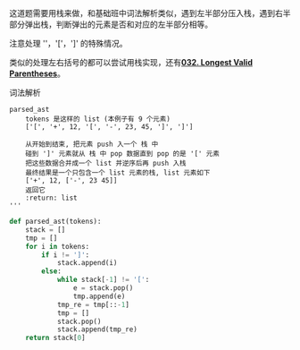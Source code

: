 这道题需要用栈来做，和基础班中词法解析类似，遇到左半部分压入栈，遇到右半部分弹出栈，判断弹出的元素是否和对应的左半部分相等。

注意处理 ''，'['，']' 的特殊情况。

类似的处理左右括号的都可以尝试用栈实现，还有[**032. Longest Valid Parentheses**](https://github.com/hotheat/LeetCode/tree/master/032.%20Longest%20Valid%20Parentheses)。

词法解析

```
parsed_ast
    tokens 是这样的 list (本例子有 9 个元素)
    ['[', '+', 12, '[', '-', 23, 45, ']', ']']

    从开始到结束, 把元素 push 入一个 栈 中
    碰到 ']' 元素就从 栈 中 pop 数据直到 pop 的是 '[' 元素
    把这些数据合并成一个 list 并逆序后再 push 入栈
    最终结果是一个只包含一个 list 元素的栈, list 元素如下
    ['+', 12, ['-', 23 45]]
    返回它
    :return: list
'''
```

```python
def parsed_ast(tokens):
    stack = []
    tmp = []
    for i in tokens:
        if i != ']':
            stack.append(i)
        else:
            while stack[-1] != '[':
                e = stack.pop()
                tmp.append(e)
            tmp_re = tmp[::-1]
            tmp = []
            stack.pop()
            stack.append(tmp_re)
    return stack[0]
```


